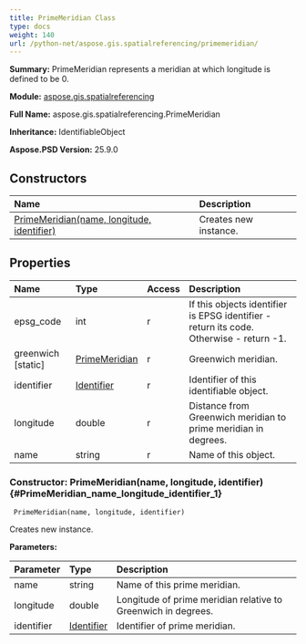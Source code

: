```yaml
---
title: PrimeMeridian Class
type: docs
weight: 140
url: /python-net/aspose.gis.spatialreferencing/primemeridian/
---
```


**Summary:** PrimeMeridian represents a meridian at which longitude is defined to be 0.

**Module:** [aspose.gis.spatialreferencing](/psd/python-net/aspose.gis.spatialreferencing/)

**Full Name:** aspose.gis.spatialreferencing.PrimeMeridian

**Inheritance:** IdentifiableObject

**Aspose.PSD Version:** 25.9.0

## **Constructors**
| **Name** | **Description** |
| :- | :- |
| [PrimeMeridian(name, longitude, identifier)](#PrimeMeridian_name_longitude_identifier_1) | Creates new instance. |
## **Properties**
| **Name** | **Type** | **Access** | **Description** |
| :- | :- | :- | :- |
| epsg_code | int | r | If this objects identifier is EPSG identifier - return its code. Otherwise - return -1. |
| greenwich [static] | [PrimeMeridian](/psd/python-net/aspose.gis.spatialreferencing/primemeridian) | r | Greenwich meridian. |
| identifier | [Identifier](/psd/python-net/aspose.gis.spatialreferencing/identifier) | r | Identifier of this identifiable object. |
| longitude | double | r | Distance from Greenwich meridian to prime meridian in degrees. |
| name | string | r | Name of this object. |


### Constructor: PrimeMeridian(name, longitude, identifier) {#PrimeMeridian_name_longitude_identifier_1}


```
 PrimeMeridian(name, longitude, identifier) 
```

Creates new instance.

**Parameters:**

| Parameter | Type | Description |
| :- | :- | :- |
| name | string | Name of this prime meridian. |
| longitude | double | Longitude of prime meridian relative to Greenwich in degrees. |
| identifier | [Identifier](/psd/python-net/aspose.gis.spatialreferencing/identifier) | Identifier of prime meridian. |

